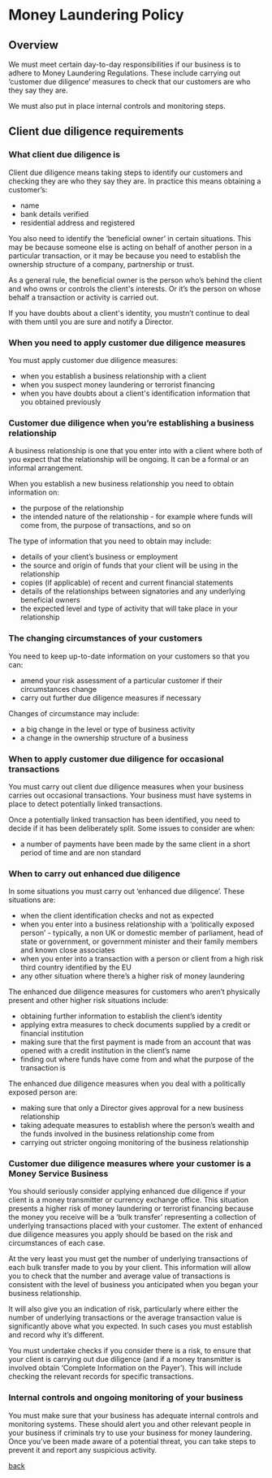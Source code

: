 # Money Laundering Policy

## Overview
We must meet certain day-to-day responsibilities if our business is to adhere to Money Laundering Regulations. These include carrying out ‘customer due diligence’ measures to check that our customers are who they say they are.

We must also put in place internal controls and monitoring steps. 

## Client due diligence requirements
### What client due diligence is
Client due diligence means taking steps to identify our customers and checking they are who they say they are. In practice this means obtaining a customer’s:

- name
- bank details verified
- residential address and registered

You also need to identify the ‘beneficial owner’ in certain situations. This may be because someone else is acting on behalf of another person in a particular transaction, or it may be because you need to establish the ownership structure of a company, partnership or trust.

As a general rule, the beneficial owner is the person who’s behind the client and who owns or controls the client's interests. Or it’s the person on whose behalf a transaction or activity is carried out.

If you have doubts about a client's identity, you mustn’t continue to deal with them until you are sure and notify a Director.

### When you need to apply customer due diligence measures
You must apply customer due diligence measures:

- when you establish a business relationship with a client 
- when you suspect money laundering or terrorist financing
- when you have doubts about a client's identification information that you obtained previously

### Customer due diligence when you’re establishing a business relationship
A business relationship is one that you enter into with a client where both of you expect that the relationship will be ongoing. It can be a formal or an informal arrangement.

When you establish a new business relationship you need to obtain information on:

- the purpose of the relationship
- the intended nature of the relationship - for example where funds will come from, the purpose of transactions, and so on

The type of information that you need to obtain may include:

- details of your client’s business or employment
- the source and origin of funds that your client will be using in the relationship
- copies (if applicable) of recent and current financial statements
- details of the relationships between signatories and any underlying beneficial owners
- the expected level and type of activity that will take place in your relationship


### The changing circumstances of your customers
You need to keep up-to-date information on your customers so that you can:

- amend your risk assessment of a particular customer if their circumstances change
- carry out further due diligence measures if necessary

Changes of circumstance may include:

- a big change in the level or type of business activity
- a change in the ownership structure of a business

### When to apply customer due diligence for occasional transactions
You must carry out client due diligence measures when your business carries out occasional transactions. Your business must have systems in place to detect potentially linked transactions.

Once a potentially linked transaction has been identified, you need to decide if it has been deliberately split. Some issues to consider are when:

- a number of payments have been made by the same client in a short period of time and are non standard

### When to carry out enhanced due diligence
In some situations you must carry out ‘enhanced due diligence’. These situations are:

- when the client identification checks and not as expected
- when you enter into a business relationship with a ‘politically exposed person’ - typically, a non UK or domestic member of parliament, head of state or government, or government minister and their family members and known close associates
- when you enter into a transaction with a person or client from a high risk third country identified by the EU
- any other situation where there’s a higher risk of money laundering

The enhanced due diligence measures for customers who aren’t physically present and other higher risk situations include:

- obtaining further information to establish the client’s identity
- applying extra measures to check documents supplied by a credit or financial institution
- making sure that the first payment is made from an account that was opened with a credit institution in the client’s name
- finding out where funds have come from and what the purpose of the transaction is

The enhanced due diligence measures when you deal with a politically exposed person are:

- making sure that only a Director gives approval for a new business relationship
- taking adequate measures to establish where the person’s wealth and the funds involved in the business relationship come from
- carrying out stricter ongoing monitoring of the business relationship

### Customer due diligence measures where your customer is a Money Service Business
You should seriously consider applying enhanced due diligence if your client is a money transmitter or currency exchange office. This situation presents a higher risk of money laundering or terrorist financing because the money you receive will be a ‘bulk transfer’ representing a collection of underlying transactions placed with your customer. The extent of enhanced due diligence measures you apply should be based on the risk and circumstances of each case.

At the very least you must get the number of underlying transactions of each bulk transfer made to you by your client. This information will allow you to check that the number and average value of transactions is consistent with the level of business you anticipated when you began your business relationship.

It will also give you an indication of risk, particularly where either the number of underlying transactions or the average transaction value is significantly above what you expected. In such cases you must establish and record why it’s different.

You must undertake checks if you consider there is a risk, to ensure that your client is carrying out due diligence (and if a money transmitter is involved obtain ‘Complete Information on the Payer’). This will include checking the relevant records for specific transactions.


### Internal controls and ongoing monitoring of your business
You must make sure that your business has adequate internal controls and monitoring systems. These should alert you and other relevant people in your business if criminals try to use your business for money laundering. Once you’ve been made aware of a potential threat, you can take steps to prevent it and report any suspicious activity.


[back](../README.md#a-z-policies)
 
